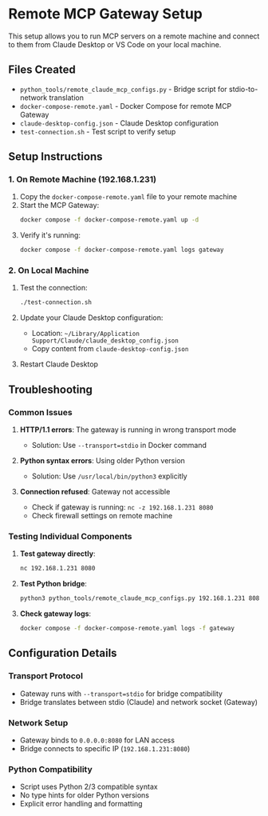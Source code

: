 # Remote MCP Gateway Setup

This setup allows you to run MCP servers on a remote machine and connect to them from Claude Desktop or VS Code on your local machine.

## Files Created

- `python_tools/remote_claude_mcp_configs.py` - Bridge script for stdio-to-network translation
- `docker-compose-remote.yaml` - Docker Compose for remote MCP Gateway
- `claude-desktop-config.json` - Claude Desktop configuration
- `test-connection.sh` - Test script to verify setup

## Setup Instructions

### 1. On Remote Machine (192.168.1.231)

1. Copy the `docker-compose-remote.yaml` file to your remote machine
2. Start the MCP Gateway:
   ```bash
   docker compose -f docker-compose-remote.yaml up -d
   ```
3. Verify it's running:
   ```bash
   docker compose -f docker-compose-remote.yaml logs gateway
   ```

### 2. On Local Machine

1. Test the connection:
   ```bash
   ./test-connection.sh
   ```

2. Update your Claude Desktop configuration:
   - Location: `~/Library/Application Support/Claude/claude_desktop_config.json`
   - Copy content from `claude-desktop-config.json`

3. Restart Claude Desktop

## Troubleshooting

### Common Issues

1. **HTTP/1.1 errors**: The gateway is running in wrong transport mode
   - Solution: Use `--transport=stdio` in Docker command

2. **Python syntax errors**: Using older Python version
   - Solution: Use `/usr/local/bin/python3` explicitly

3. **Connection refused**: Gateway not accessible
   - Check if gateway is running: `nc -z 192.168.1.231 8080`
   - Check firewall settings on remote machine

### Testing Individual Components

1. **Test gateway directly**:
   ```bash
   nc 192.168.1.231 8080
   ```

2. **Test Python bridge**:
   ```bash
   python3 python_tools/remote_claude_mcp_configs.py 192.168.1.231 8080
   ```

3. **Check gateway logs**:
   ```bash
   docker compose -f docker-compose-remote.yaml logs -f gateway
   ```

## Configuration Details

### Transport Protocol
- Gateway runs with `--transport=stdio` for bridge compatibility
- Bridge translates between stdio (Claude) and network socket (Gateway)

### Network Setup
- Gateway binds to `0.0.0.0:8080` for LAN access
- Bridge connects to specific IP (`192.168.1.231:8080`)

### Python Compatibility
- Script uses Python 2/3 compatible syntax
- No type hints for older Python versions
- Explicit error handling and formatting